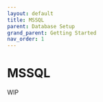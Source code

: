 ```yaml
---
layout: default
title: MSSQL
parent: Database Setup
grand_parent: Getting Started
nav_order: 1
---
```


# MSSQL

WIP